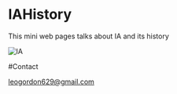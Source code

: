 # IAHistory
This mini web pages talks about IA and its history

![IA](https://user-images.githubusercontent.com/97409032/175726009-1c0109a2-ab4e-40ab-9b8d-72bd428485a5.PNG)

#Contact

leogordon629@gmail.com
